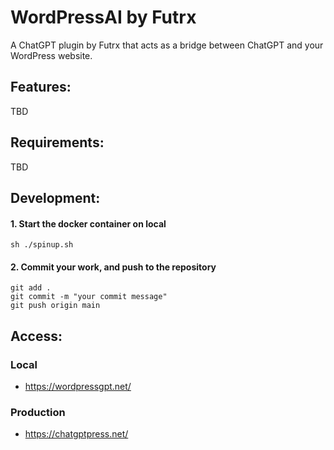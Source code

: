 # WordPressAI by Futrx
A ChatGPT plugin by Futrx that acts as a bridge between ChatGPT and your WordPress website.


## Features:
TBD


## Requirements:
TBD


## Development:

#### 1. Start the docker container on local
    sh ./spinup.sh

#### 2. Commit your work, and push to the repository
    git add .
    git commit -m "your commit message"
    git push origin main

## Access:

### Local
- https://wordpressgpt.net/


### Production
- https://chatgptpress.net/
